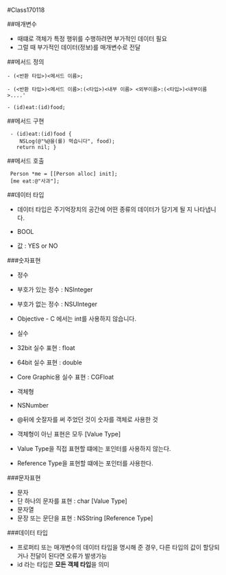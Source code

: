 #Class170118

##매개변수

* 때떄로 객체가 특정 행위를 수행하려면 부가적인 데이터 필요
* 그럴 때 부가적인  데이터(정보)를 매개변수로 전달

##메서드 정의

```
- (<반환 타입>)<메서드 이름>;

- (<반환 타입>)<메서드 이름>:(<타입>)<내부 이름> <외부이름>:(<타입>)<내부이름>....'

- (id)eat:(id)food;
```
##메서드 구현
```
 - (id)eat:(id)food {
    NSLog(@"%@을(를) 먹습니다", food);
   return nil; }
```

##메서드 호출
```
 Person *me = [[Person alloc] init];  
 [me eat:@"사과"];
```
 
##데이터 타입

* 데이터 타입은 주기억장치의 공간에 어떤 종류의 데이터가 담기게 될 지 나타냅니다.

* BOOL
 * 값 : YES or NO

###숫자표현
* 정수
 * 부호가 있는 정수 : NSInteger
 * 부호가 없는 정수 : NSUInteger
* Objective - C 에서는 int를 사용하지 않습니다.

* 실수
 * 32bit 실수 표현 : float
 * 64bit 실수 표현 : double
 * Core Graphic용 실수 표현 : CGFloat

* 객체형
 * NSNumber
 * @뒤에 숫잘자를 써 주었던 것이 숫자를 객체로 사용한 것

* 객체형이 아닌 표현은 모두 [Value Type]
* Value Type을 직접 표현할 떄에는 포인터를 사용하지 않는다.
* Reference Type을 표현할 떄에는 포인터를 사용한다.


###문자표현
* 문자
 * 단 하나의 문자를 표현 : char [Value Type]
* 문자열
 * 문장 또는 문단을 표현 : NSString [Reference Type]

###데이터 타입

* 프로퍼티 또는 매개변수의 데이터 타입을 명시해 준 경우, 다른 타입의 값이 할당되거나 전달이 된다면 오류가 발생가능
* id 라는 타입은 **모든 객체 타입**을 의미
 
 
 
 